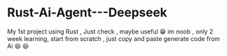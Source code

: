# Rust-Ai-Agent---Deepseek
My 1st project using Rust , Just check , maybe useful  😁
im noob , only 2 week learning, start from scratch , just copy and paste generate code from Ai 😆 😆 
